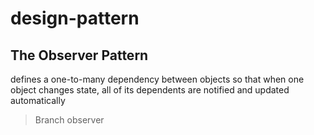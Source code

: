 # design-pattern

## The Observer Pattern 
defines a one-to-many
dependency between objects so that when one
object changes state, all of its dependents are
notified and updated automatically
> Branch observer